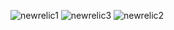![newrelic1](https://github.com/Heena122/newrelic-alert/assets/126157263/8e60ce49-355a-4d31-b200-550b95755fd6)
![newrelic3](https://github.com/Heena122/newrelic-alert/assets/126157263/14ea95f6-ec78-49b9-8780-16d428c2bb0f)
![newrelic2](https://github.com/Heena122/newrelic-alert/assets/126157263/480786ad-e896-4e33-9aa4-c2b94d1124bf)
